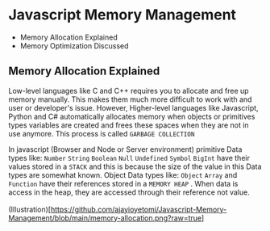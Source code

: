 # Javascript Memory Management
- Memory Allocation Explained
- Memory Optimization Discussed

## Memory Allocation Explained
Low-level languages like C and C++ requires you to allocate and free up memory manually. This makes them much more difficult to work with and user or developer's issue. However, Higher-level languages like Javascript, Python and C# automatically allocates memory when objects or primitives types variables are created and frees these spaces when they are not in use anymore. This process is called ```GARBAGE COLLECTION```

In javascript (Browser and Node or Server environment) primitive Data types like: ```Number``` ```String``` ```Boolean``` ```Null``` ```Undefined``` ```Symbol``` ```BigInt``` have their values stored in a ```STACK``` and this is because the size of the value in this Data types are somewhat known. Object Data types like: ```Object``` ```Array``` and ```Function``` have their references stored in a ```MEMORY HEAP``` . When data is access in the heap, they are accessed through their reference not value.<br/><br/>
(Illustration)[https://github.com/ajayioyetomi/Javascript-Memory-Management/blob/main/memory-allocation.png?raw=true]




